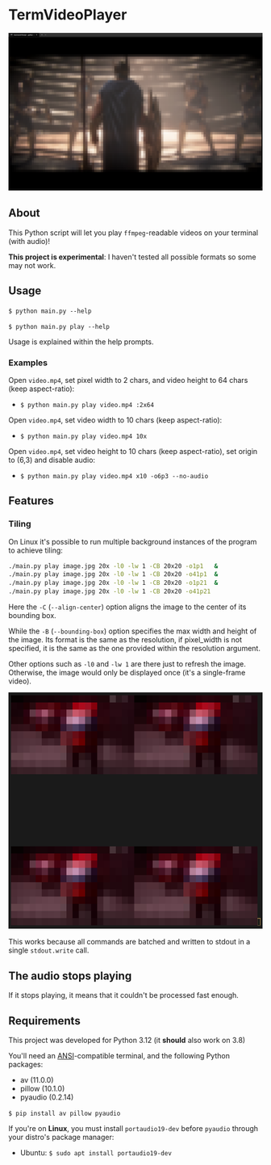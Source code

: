 # TermVideoPlayer

![](preview.png)

## About

This Python script will let you play `ffmpeg`-readable videos on your terminal (with audio)!

**This project is experimental**: I haven't tested all possible formats so some may not work.

## Usage

`$ python main.py --help`

`$ python main.py play --help`

Usage is explained within the help prompts.

### Examples

Open `video.mp4`, set pixel width to 2 chars, and video height to 64 chars (keep aspect-ratio):
- `$ python main.py play video.mp4 :2x64`

Open `video.mp4`, set video width to 10 chars (keep aspect-ratio):
- `$ python main.py play video.mp4 10x`

Open `video.mp4`, set video height to 10 chars (keep aspect-ratio), set origin to (6,3) and disable audio:
- `$ python main.py play video.mp4 x10 -o6p3 --no-audio`

## Features

### Tiling

On Linux it's possible to run multiple background instances of the program to achieve tiling:
```sh
./main.py play image.jpg 20x -l0 -lw 1 -CB 20x20 -o1p1   &
./main.py play image.jpg 20x -l0 -lw 1 -CB 20x20 -o41p1  &
./main.py play image.jpg 20x -l0 -lw 1 -CB 20x20 -o1p21  &
./main.py play image.jpg 20x -l0 -lw 1 -CB 20x20 -o41p21
```

Here the `-C` (`--align-center`) option aligns the image to the center of its bounding box.

While the `-B` (`--bounding-box`) option specifies the max width and height of the image.
Its format is the same as the resolution, if pixel_width is not specified, it is the same as the one provided within the resolution argument.

Other options such as `-l0` and `-lw 1` are there just to refresh the image. Otherwise, the image would only be displayed once (it's a single-frame video).

![Tiling Example Image](tiling.png)

This works because all commands are batched and written to stdout in a single `stdout.write` call.

## The audio stops playing

If it stops playing, it means that it couldn't be processed fast enough.

## Requirements

This project was developed for Python 3.12 (it **should** also work on 3.8)

You'll need an [ANSI](https://en.wikipedia.org/wiki/ANSI_escape_code)-compatible terminal, and the following Python packages:
- av (11.0.0)
- pillow (10.1.0)
- pyaudio (0.2.14)

`$ pip install av pillow pyaudio`

If you're on **Linux**, you must install `portaudio19-dev` before `pyaudio` through your distro's package manager:
- Ubuntu: `$ sudo apt install portaudio19-dev`
